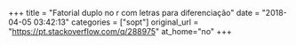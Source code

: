 +++
title = "Fatorial duplo no r com letras para diferenciação"
date = "2018-04-05 03:42:13"
categories = ["sopt"]
original_url = "https://pt.stackoverflow.com/q/288975"
at_home="no"
+++

